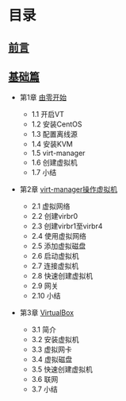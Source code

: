 目录
===============
## [前言](./preface.md)
## [基础篇](./base.md)
- 第1章 [由零开始](./chap1/index.md)
	* 1.1 开启VT
	* 1.2 安装CentOS
	* 1.3 配置离线源
	* 1.4 安装KVM
	* 1.5 virt-manager
	* 1.6 创建虚拟机
	* 1.7 小结

- 第2章 [virt-manager操作虚拟机](./chap2/index.md)
	* 2.1 虚拟网络
	* 2.2 创建virbr0
	* 2.3 创建virbr1至virbr4
	* 2.4 使用虚拟网络
	* 2.5 添加虚拟磁盘
	* 2.6 启动虚拟机
	* 2.7 连接虚拟机
	* 2.8 快速创建虚拟机
	* 2.9 网关
    * 2.10 小结

- 第3章 [VirtualBox](./chap3/index.md)
    * 3.1 简介
    * 3.2 安装虚拟机
    * 3.3 虚拟网卡
    * 3.4 虚拟磁盘
    * 3.5 快速创建虚拟机
    * 3.6 联网
    * 3.7 小结


